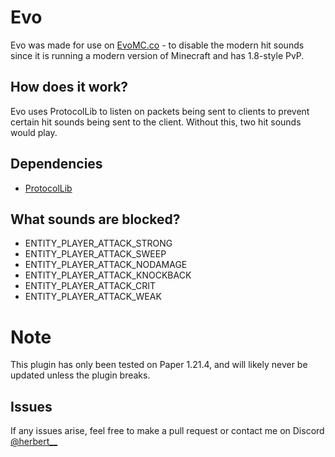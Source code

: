 # Evo
Evo was made for use on [EvoMC.co](https://evomc.co) - to disable the modern hit sounds since it is running a modern version of Minecraft and has 1.8-style PvP.

## How does it work?
Evo uses ProtocolLib to listen on packets being sent to clients to prevent certain hit sounds being sent to the client. Without this, two hit sounds would play.

## Dependencies
- [ProtocolLib](https://github.com/dmulloy2/ProtocolLib/)

## What sounds are blocked?
- ENTITY_PLAYER_ATTACK_STRONG
- ENTITY_PLAYER_ATTACK_SWEEP
- ENTITY_PLAYER_ATTACK_NODAMAGE
- ENTITY_PLAYER_ATTACK_KNOCKBACK
- ENTITY_PLAYER_ATTACK_CRIT
- ENTITY_PLAYER_ATTACK_WEAK

# Note
This plugin has only been tested on Paper 1.21.4, and will likely never be updated unless the plugin breaks.

## Issues
If any issues arise, feel free to make a pull request or contact me on Discord [@herbert__](https://discord.com/users/832032090149093447)
